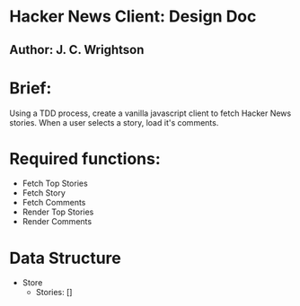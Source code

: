 # Hacker News Client: Design Doc
## Author: J. C. Wrightson


# Brief:

Using a TDD process, create a vanilla javascript client to fetch Hacker News stories. When a user selects a story, load it's comments.

# Required functions:

- Fetch Top Stories
- Fetch Story
- Fetch Comments
- Render Top Stories
- Render Comments

# Data Structure

- Store
	- Stories: []
